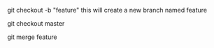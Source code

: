 git checkout -b "feature"
this will create a new branch named feature 

git checkout master 

git merge feature 